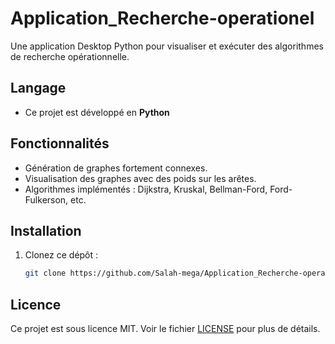 # Application_Recherche-operationel
Une application Desktop Python pour visualiser et exécuter des algorithmes de recherche opérationnelle.

## Langage
- Ce projet est développé en **Python**

## Fonctionnalités
- Génération de graphes fortement connexes.
- Visualisation des graphes avec des poids sur les arêtes.
- Algorithmes implémentés : Dijkstra, Kruskal, Bellman-Ford, Ford-Fulkerson, etc.

## Installation
1. Clonez ce dépôt :
   ```bash
   git clone https://github.com/Salah-mega/Application_Recherche-operationel.git/tree/master

## Licence
Ce projet est sous licence MIT. Voir le fichier [LICENSE](LICENSE) pour plus de détails.   
